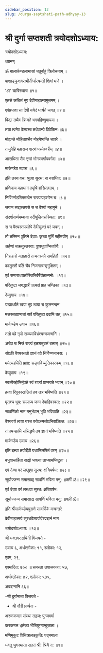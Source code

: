 ```yaml
---
sidebar_position: 13
slug: /durga-saptshati-path-adhyay-13
---
```

# श्री दुर्गा सप्तशती त्रयोदशोऽध्याय:

त्रयोदशोऽध्याय:

ध्यानम्

ॐ बालार्कण्डलाभासां चतुर्बाहुं त्रिलोचनाम् ।

पाशाङ्‌कुशवराभीतीर्धारयन्तीं शिवां भजे ।

'ॐ' ऋषिरुवाच ॥१॥

एतत्ते कथितं भूप देवीमाहात्म्यमुत्तमम् ।

एवंप्रभावा सा देवी ययेदं धार्यते जगत् ॥२॥

विद्या तथैव क्रियते भगवद्विष्णुमायया ।

तया त्वमेष वैश्‍यश्‍च तथैवान्ये विवेकिन:॥३॥

मोह्यन्ते मोहिताश्‍चैव मोहमेष्यन्ति चापरे ।

तामुपैहि महाराज शरणं परमेश्‍वरीम् ॥४॥

आराधिता सैव नृणां भोगस्वर्गापवर्गदा ॥५॥

मार्कण्डेय उवाच ॥६॥

इति तस्य वच: श्रुत्वा सुरथ: स नराधिप: ॥७॥

प्रणिपत्य महाभागं तमृषिं शंसितव्रतम् ।

निर्विण्णोऽतिममत्वेन राज्यापहरणेन च ॥८॥

जगाम सद्यस्तपसे स च वैश्यो महामुने ।

संदर्शनार्थमम्बाया नदीपुलिनसंस्थित: ॥९॥

स च वैश्यस्तपस्तेपे देवीसूक्तं परं जपन् ।

तौ तस्मिन पुलिने देव्या: कृत्वा मूर्तिं महीमयीम् ॥१०॥

अर्हणां चक्रतुस्तस्या: पुष्पधूपाग्नितर्पणै: ।

निराहारो यताहारो तन्मनस्कौ समहितौ ॥१२॥

ददतुस्तौ बलिं चैव निजगात्रासृगुक्षितम् ।

एवं समाराधयतोस्त्रिभिर्वर्षैर्यतात्मनो: ॥१२॥

परितुष्टा जगद्धात्री प्रत्यक्षं प्राह चण्डिका ॥१३॥

देव्युवाच ॥१४॥

यत्प्रार्थ्यते त्वया भूप त्वया च कुलनन्दन

मत्तस्तत्प्राप्यतां सर्वं परितुष्टा ददामि तत् ॥१५॥

मार्कण्डेय उवाच ॥१६॥

ततो वव्रे नृपो राज्यमविभ्रंश्‍यन्यजन्मनि ।

अत्रैव च निजं राज्यं हतशत्रुबलं बलात् ॥१७॥

सोऽपि वैश्‍यस्ततो ज्ञानं वव्रे निर्विण्णमानस: ।

ममेत्यहमिति प्राज्ञ: सङ्‌गविच्युतिकारकम् ॥१८॥

देव्युवाच ॥१९॥

स्वल्पैरहोभिर्नृपते स्वं राज्यं प्राप्स्यते भवान् ॥२०॥

हत्वा रिपूनस्खलितं तव तत्र भविष्यति ॥२१॥

मृतश्‍च भूय: सम्प्राप्य जन्म देवाद्विवस्वत: ॥२२॥

सावर्णिको नाम मनुर्भवान् भुवि भविष्यति ॥२३॥

वैश्‍यवर्य त्वया यश्‍च वरोऽस्मत्तोऽभिवाञ्छित: ॥२४॥

तं प्रयच्छामि संसिद्ध्यै तव ज्ञानं भविष्यति ॥२५॥

मार्कण्डेय उवाच ॥२६॥

इति दत्त्वा तयोर्देवी यथाभिलषितं वरम् ॥२७॥

बभुवान्तर्हिता सद्यो भक्त्या ताभ्यामभिष्टुता ।

एवं देव्या वरं लब्द्ध्वा सुरथ: क्षत्रियर्षभ: ॥२८॥

सूर्याज्जन्म समासाद्य सावर्णि भविता मनु: ॥क्लीं ॐ॥॥२९॥

एवं देव्या वरं लब्धवा सुरथ: क्षत्रियर्षभ:

सूर्याज्जन्म समासाद्य सावर्णि भविता मनु: ॥क्लीं ॐ॥

इति श्रीमार्कण्डेयपुराणे सावर्णिके मन्वन्तरे

देवीमाहात्मये सुरथवैश्ययोर्वरप्रदानं नाम

त्रयोदशोऽध्याय: ॥१३॥

श्री भक्तवरदायिनी विजयते -

उवाच ६, अर्धश्लोका: ११, श्लोका: १२,

एवम्  २९,

एवमादित: ७०० ॥ समस्ता उवाचमन्त्रा: ५७,

अर्धश्लोका: ४२, श्लोका: ५३५,

अवदानानि ६६॥

-श्री दुर्गामाता विजयते -

- श्री गौरी प्रार्थना -

अरुणकमल संस्था तद्रज: पुन्जवर्षा

करकमल धृतेष्टा भीतियुग्माम्बुजाता ।

मणिमुकुट विचित्रालड्‌कृति: पद्‌ममाला

भवतु भुवनमाता सततं श्री: श्रियै न: ॥१॥